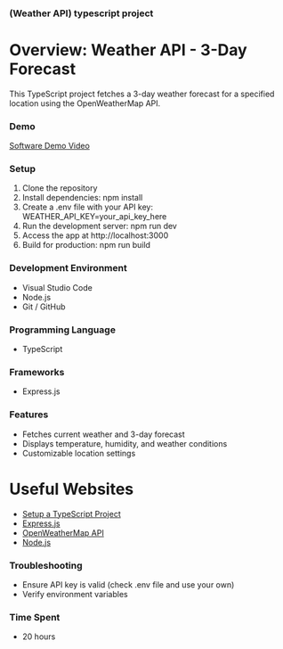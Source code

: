 ### (Weather API) typescript project

# Overview: Weather API - 3-Day Forecast
This TypeScript project fetches a 3-day weather forecast for a specified location using the OpenWeatherMap API.

### Demo
[Software Demo Video](https://www.youtube.com/watch?v=IhvRmVNLuqM)

### Setup

1. Clone the repository
2. Install dependencies: npm install
3. Create a .env file with your API key: WEATHER_API_KEY=your_api_key_here
4. Run the development server: npm run dev
5. Access the app at http://localhost:3000
6. Build for production: npm run build

### Development Environment
- Visual Studio Code
- Node.js
- Git / GitHub

### Programming Language
- TypeScript

### Frameworks
- Express.js

### Features

- Fetches current weather and 3-day forecast
- Displays temperature, humidity, and weather conditions
- Customizable location settings


# Useful Websites
* [Setup a TypeScript Project](https://www.digitalocean.com/community/tutorials/typescript-new-project)
* [Express.js](https://www.geeksforgeeks.org/express-js/)
* [OpenWeatherMap API](https://openweathermap.org/api)
* [Node.js](https://nodejs.org/en/)


### Troubleshooting

- Ensure API key is valid (check .env file and use your own)
- Verify environment variables

### Time Spent

* 20 hours


